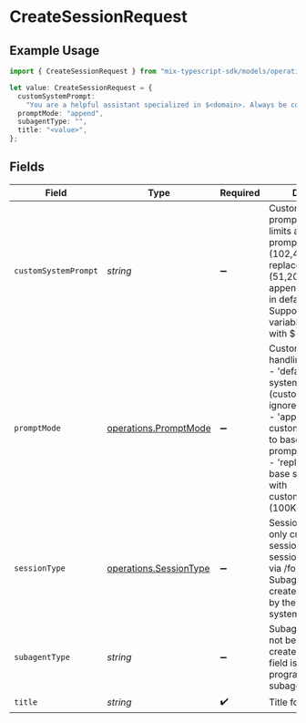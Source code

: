 # CreateSessionRequest

## Example Usage

```typescript
import { CreateSessionRequest } from "mix-typescript-sdk/models/operations";

let value: CreateSessionRequest = {
  customSystemPrompt:
    "You are a helpful assistant specialized in $<domain>. Always be concise and accurate.",
  promptMode: "append",
  subagentType: "",
  title: "<value>",
};
```

## Fields

| Field                                                                                                                                                                                                                                                     | Type                                                                                                                                                                                                                                                      | Required                                                                                                                                                                                                                                                  | Description                                                                                                                                                                                                                                               | Example                                                                                                                                                                                                                                                   |
| --------------------------------------------------------------------------------------------------------------------------------------------------------------------------------------------------------------------------------------------------------- | --------------------------------------------------------------------------------------------------------------------------------------------------------------------------------------------------------------------------------------------------------- | --------------------------------------------------------------------------------------------------------------------------------------------------------------------------------------------------------------------------------------------------------- | --------------------------------------------------------------------------------------------------------------------------------------------------------------------------------------------------------------------------------------------------------- | --------------------------------------------------------------------------------------------------------------------------------------------------------------------------------------------------------------------------------------------------------- |
| `customSystemPrompt`                                                                                                                                                                                                                                      | *string*                                                                                                                                                                                                                                                  | :heavy_minus_sign:                                                                                                                                                                                                                                        | Custom system prompt content. Size limits apply based on promptMode: 100KB (102,400 bytes) for replace mode, 50KB (51,200 bytes) for append mode. Ignored in default mode. Supports environment variable substitution with $<variable> syntax.            | You are a helpful assistant specialized in $<domain>. Always be concise and accurate.                                                                                                                                                                     |
| `promptMode`                                                                                                                                                                                                                                              | [operations.PromptMode](../../models/operations/promptmode.md)                                                                                                                                                                                            | :heavy_minus_sign:                                                                                                                                                                                                                                        | Custom prompt handling mode:<br/>- 'default': Use base system prompt only (customSystemPrompt ignored)<br/>- 'append': Append customSystemPrompt to base system prompt (50KB limit)<br/>- 'replace': Replace base system prompt with customSystemPrompt (100KB limit) | append                                                                                                                                                                                                                                                    |
| `sessionType`                                                                                                                                                                                                                                             | [operations.SessionType](../../models/operations/sessiontype.md)                                                                                                                                                                                          | :heavy_minus_sign:                                                                                                                                                                                                                                        | Session type. API can only create 'main' sessions. Forked sessions are created via /fork endpoint. Subagent sessions are created automatically by the task delegation system.                                                                             | main                                                                                                                                                                                                                                                      |
| `subagentType`                                                                                                                                                                                                                                            | *string*                                                                                                                                                                                                                                                  | :heavy_minus_sign:                                                                                                                                                                                                                                        | Subagent type - must not be set for API-created sessions. This field is reserved for programmatic subagent creation.                                                                                                                                      |                                                                                                                                                                                                                                                           |
| `title`                                                                                                                                                                                                                                                   | *string*                                                                                                                                                                                                                                                  | :heavy_check_mark:                                                                                                                                                                                                                                        | Title for the session                                                                                                                                                                                                                                     |                                                                                                                                                                                                                                                           |